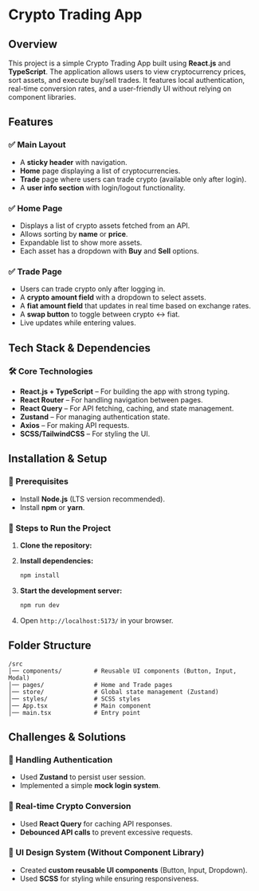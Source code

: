# Crypto Trading App

## Overview
This project is a simple Crypto Trading App built using **React.js** and **TypeScript**. The application allows users to view cryptocurrency prices, sort assets, and execute buy/sell trades. It features local authentication, real-time conversion rates, and a user-friendly UI without relying on component libraries.

## Features
### ✅ Main Layout
- A **sticky header** with navigation.
- **Home** page displaying a list of cryptocurrencies.
- **Trade** page where users can trade crypto (available only after login).
- A **user info section** with login/logout functionality.

### ✅ Home Page
- Displays a list of crypto assets fetched from an API.
- Allows sorting by **name** or **price**.
- Expandable list to show more assets.
- Each asset has a dropdown with **Buy** and **Sell** options.

### ✅ Trade Page
- Users can trade crypto only after logging in.
- A **crypto amount field** with a dropdown to select assets.
- A **fiat amount field** that updates in real time based on exchange rates.
- A **swap button** to toggle between crypto ↔ fiat.
- Live updates while entering values.

## Tech Stack & Dependencies
### 🛠 Core Technologies
- **React.js + TypeScript** – For building the app with strong typing.
- **React Router** – For handling navigation between pages.
- **React Query** – For API fetching, caching, and state management.
- **Zustand** – For managing authentication state.
- **Axios** – For making API requests.
- **SCSS/TailwindCSS** – For styling the UI.

## Installation & Setup
### 📌 Prerequisites
- Install **Node.js** (LTS version recommended).
- Install **npm** or **yarn**.

### 📌 Steps to Run the Project
1. **Clone the repository:**
  
2. **Install dependencies:**
   ```sh
   npm install
   ```
3. **Start the development server:**
   ```sh
   npm run dev
   ```
4. Open `http://localhost:5173/` in your browser.

## Folder Structure
```plaintext
/src
│── components/         # Reusable UI components (Button, Input, Modal)
│── pages/              # Home and Trade pages
│── store/              # Global state management (Zustand)
│── styles/             # SCSS styles
│── App.tsx             # Main component
│── main.tsx            # Entry point
```

## Challenges & Solutions
### 🔹 Handling Authentication
- Used **Zustand** to persist user session.
- Implemented a simple **mock login system**.

### 🔹 Real-time Crypto Conversion
- Used **React Query** for caching API responses.
- **Debounced API calls** to prevent excessive requests.

### 🔹 UI Design System (Without Component Library)
- Created **custom reusable UI components** (Button, Input, Dropdown).
- Used **SCSS** for styling while ensuring responsiveness.


